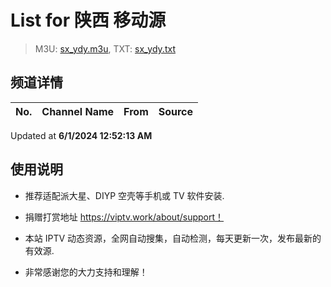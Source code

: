 # List for **陕西 移动源**

> M3U: [sx_ydy.m3u](./sx_ydy.m3u ), TXT: [sx_ydy.txt](./txt/sx_ydy.txt )

## 频道详情

| No. | Channel Name | From | Source |
| --- | ------------ | ---- | ------ |


Updated at **6/1/2024 12:52:13 AM**

## 使用说明

- 推荐适配派大星、DIYP 空壳等手机或 TV 软件安装.

- 捐赠打赏地址 <https://viptv.work/about/support！>

- 本站 IPTV 动态资源，全网自动搜集，自动检测，每天更新一次，发布最新的有效源.

- 非常感谢您的大力支持和理解！
